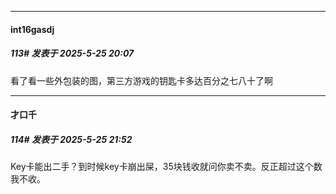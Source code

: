 ﻿
*****

####  int16gasdj  
##### 113#       发表于 2025-5-25 20:07

看了看一些外包装的图，第三方游戏的钥匙卡多达百分之七八十了啊


*****

####  才口千  
##### 114#       发表于 2025-5-25 21:52

Key卡能出二手？到时候key卡崩出屎，35块钱收就问你卖不卖。反正超过这个数我不收。

